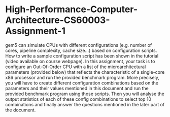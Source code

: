 # High-Performance-Computer-Architecture-CS60003-Assignment-1
gem5 can simulate CPUs with different configurations (e.g. number of cores, pipeline complexity, cache size...) based on configuration scripts. How to write a sample configuration script has been shown in the tutorial (video available on course webpage). In this assignment, your task is to configure an Out-Of-Order CPU with a list of the microarchitectural parameters (provided below) that reflects the characteristic of a single-core x86 processor and run the provided benchmark program. More precisely, you will have to create different configuration combinations based on the parameters and their values mentioned in this document and run the provided benchmark program using those scripts. Then you will analyse the output statistics of each of these config combinations to select top 10 combinations and finally answer the questions mentioned in the later part of the document.
